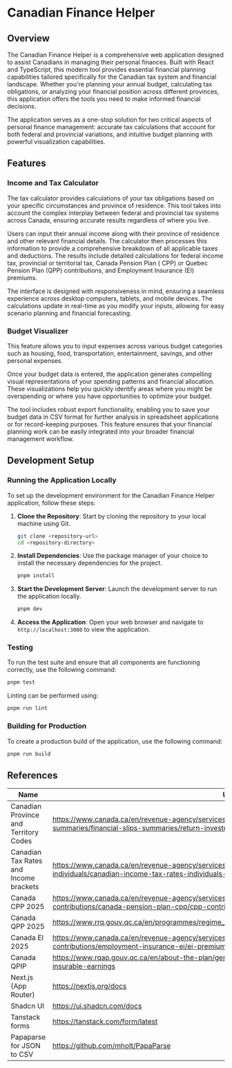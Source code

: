 # Canadian Finance Helper

## Overview

The Canadian Finance Helper is a comprehensive web application designed to assist Canadians in managing their personal
finances. Built with React and TypeScript, this modern tool provides essential financial planning capabilities tailored
specifically for the Canadian tax system and financial landscape. Whether you're planning your annual budget,
calculating tax obligations, or analyzing your financial position across different provinces, this application offers
the tools you need to make informed financial decisions.

The application serves as a one-stop solution for two critical aspects of personal finance management: accurate tax
calculations that account for both federal and provincial variations, and intuitive budget planning with powerful
visualization capabilities.

## Features

### Income and Tax Calculator

The tax calculator provides calculations of your tax obligations based on your specific circumstances and
province of residence. This tool takes into account the complex interplay between federal and provincial tax systems
across Canada, ensuring accurate results regardless of where you live.

Users can input their annual income along with their province of residence and other relevant financial details. The
calculator then processes this information to provide a comprehensive breakdown of all applicable taxes and deductions.
The results include detailed calculations for federal income tax, provincial or territorial tax, Canada Pension Plan (
CPP) or Quebec Pension Plan (QPP) contributions, and Employment Insurance (EI) premiums.

The interface is designed with responsiveness in mind, ensuring a seamless experience across desktop computers, tablets,
and mobile devices. The calculations update in real-time as you modify your inputs, allowing for easy scenario planning
and financial forecasting.

### Budget Visualizer

This feature allows you to input expenses across various budget categories such as housing, food, transportation,
entertainment, savings, and other personal expenses.

Once your budget data is entered, the application generates compelling visual representations of your spending patterns
and financial allocation. These visualizations help you quickly identify areas where you might be overspending or where
you have opportunities to optimize your budget.

The tool includes robust export functionality, enabling you to save your budget data in CSV format for further analysis
in spreadsheet applications or for record-keeping purposes. This feature ensures that your financial planning work can
be easily integrated into your broader financial management workflow.

## Development Setup

### Running the Application Locally

To set up the development environment for the Canadian Finance Helper application, follow these steps:

1. **Clone the Repository**: Start by cloning the repository to your local machine using Git.

   ```bash
   git clone <repository-url>
   cd <repository-directory>
   ```

2. **Install Dependencies**: Use the package manager of your choice to install the necessary dependencies for the
   project.

    ```bash
    pnpm install
    ```

3. **Start the Development Server**: Launch the development server to run the application locally.

    ```bash
    pnpm dev
    ```

4. **Access the Application**: Open your web browser and navigate to `http://localhost:3000` to view the application.

### Testing

To run the test suite and ensure that all components are functioning correctly, use the following command:

```bash
pnpm test
```

Linting can be performed using:

```bash
pnpm run lint
````

### Building for Production

To create a production build of the application, use the following command:

```bash
pnpm run build
```

## References

| Name                                   | URL                                                                                                                                                                                       |
|----------------------------------------|-------------------------------------------------------------------------------------------------------------------------------------------------------------------------------------------|
| Canadian Province and Territory Codes  | https://www.canada.ca/en/revenue-agency/services/tax/businesses/topics/completing-slips-summaries/financial-slips-summaries/return-investment-income-t5/provincial-territorial-codes.html |
| Canadian Tax Rates and Income brackets | https://www.canada.ca/en/revenue-agency/services/tax/individuals/frequently-asked-questions-individuals/canadian-income-tax-rates-individuals-current-previous-years.html                 |
| Canada CPP 2025                        | https://www.canada.ca/en/revenue-agency/services/tax/businesses/topics/payroll/payroll-deductions-contributions/canada-pension-plan-cpp/cpp-contribution-rates-maximums-exemptions.html   |
| Canada QPP 2025                        | https://www.rrq.gouv.qc.ca/en/programmes/regime_rentes/travail_cotisations/Pages/travail_cotisations.aspx                                                                                 |
| Canada EI 2025                         | https://www.canada.ca/en/revenue-agency/services/tax/businesses/topics/payroll/payroll-deductions-contributions/employment-insurance-ei/ei-premium-rates-maximums.html#h_2                |
| Canada QPIP                            | https://www.rqap.gouv.qc.ca/en/about-the-plan/general-information/premiums-and-maximum-insurable-earnings                                                                                 |
| Next.js (App Router)                   | https://nextjs.org/docs                                                                                                                                                                   |
| Shadcn UI                              | https://ui.shadcn.com/docs                                                                                                                                                                |
| Tanstack forms                         | https://tanstack.com/form/latest                                                                                                                                                          |
| Papaparse for JSON to CSV              | https://github.com/mholt/PapaParse                                                                                                                                                        |